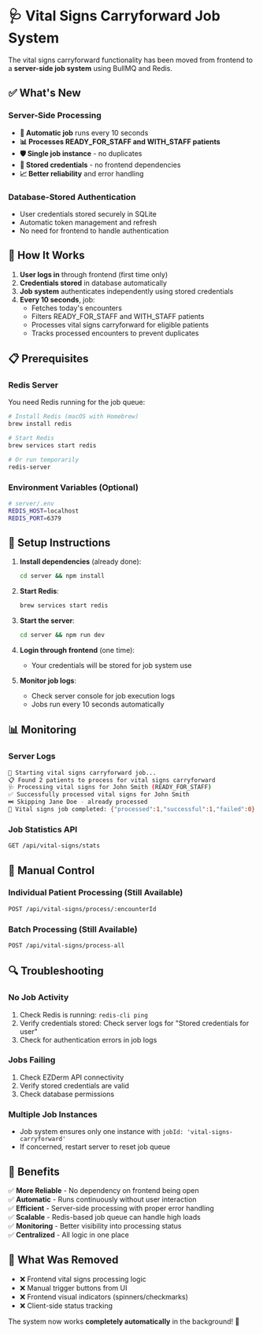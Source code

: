 # 🩺 Vital Signs Carryforward Job System

The vital signs carryforward functionality has been moved from frontend to a **server-side job system** using BullMQ and Redis.

## ✅ **What's New**

### **Server-Side Processing**
- **🔄 Automatic job** runs every 10 seconds
- **📊 Processes READY_FOR_STAFF and WITH_STAFF patients**
- **🛡️ Single job instance** - no duplicates
- **💾 Stored credentials** - no frontend dependencies
- **📈 Better reliability** and error handling

### **Database-Stored Authentication**
- User credentials stored securely in SQLite
- Automatic token management and refresh
- No need for frontend to handle authentication

## 🚀 **How It Works**

1. **User logs in** through frontend (first time only)
2. **Credentials stored** in database automatically
3. **Job system** authenticates independently using stored credentials
4. **Every 10 seconds**, job:
   - Fetches today's encounters
   - Filters READY_FOR_STAFF and WITH_STAFF patients
   - Processes vital signs carryforward for eligible patients
   - Tracks processed encounters to prevent duplicates

## 📋 **Prerequisites**

### **Redis Server**
You need Redis running for the job queue:

```bash
# Install Redis (macOS with Homebrew)
brew install redis

# Start Redis
brew services start redis

# Or run temporarily
redis-server
```

### **Environment Variables** (Optional)
```bash
# server/.env
REDIS_HOST=localhost
REDIS_PORT=6379
```

## 🔧 **Setup Instructions**

1. **Install dependencies** (already done):
   ```bash
   cd server && npm install
   ```

2. **Start Redis**:
   ```bash
   brew services start redis
   ```

3. **Start the server**:
   ```bash
   cd server && npm run dev
   ```

4. **Login through frontend** (one time):
   - Your credentials will be stored for job system use

5. **Monitor job logs**:
   - Check server console for job execution logs
   - Jobs run every 10 seconds automatically

## 📊 **Monitoring**

### **Server Logs**
```bash
🔄 Starting vital signs carryforward job...
📋 Found 2 patients to process for vital signs carryforward
🩺 Processing vital signs for John Smith (READY_FOR_STAFF)
✅ Successfully processed vital signs for John Smith
⏭️ Skipping Jane Doe - already processed
🏁 Vital signs job completed: {"processed":1,"successful":1,"failed":0}
```

### **Job Statistics API**
```bash
GET /api/vital-signs/stats
```

## 🛑 **Manual Control**

### **Individual Patient Processing** (Still Available)
```bash
POST /api/vital-signs/process/:encounterId
```

### **Batch Processing** (Still Available)
```bash
POST /api/vital-signs/process-all
```

## 🔍 **Troubleshooting**

### **No Job Activity**
1. Check Redis is running: `redis-cli ping`
2. Verify credentials stored: Check server logs for "Stored credentials for user"
3. Check for authentication errors in job logs

### **Jobs Failing**
1. Check EZDerm API connectivity
2. Verify stored credentials are valid
3. Check database permissions

### **Multiple Job Instances**
- Job system ensures only one instance with `jobId: 'vital-signs-carryforward'`
- If concerned, restart server to reset job queue

## 🎯 **Benefits**

✅ **More Reliable** - No dependency on frontend being open  
✅ **Automatic** - Runs continuously without user interaction  
✅ **Efficient** - Server-side processing with proper error handling  
✅ **Scalable** - Redis-based job queue can handle high loads  
✅ **Monitoring** - Better visibility into processing status  
✅ **Centralized** - All logic in one place

## 🚫 **What Was Removed**

- ❌ Frontend vital signs processing logic
- ❌ Manual trigger buttons from UI  
- ❌ Frontend visual indicators (spinners/checkmarks)
- ❌ Client-side status tracking

The system now works **completely automatically** in the background! 🎉 
